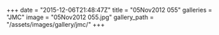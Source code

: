 +++
date = "2015-12-06T21:48:47Z"
title = "05Nov2012 055"
galleries = "JMC"
image = "05Nov2012 055.jpg"
gallery_path = "/assets/images/gallery/jmc/"
+++
